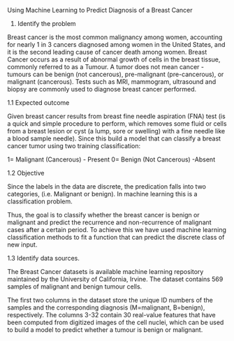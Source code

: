 Using Machine Learning to Predict Diagnosis of a Breast Cancer

1. Identify the problem

Breast cancer is the most common malignancy among women, accounting for nearly 1 in 3 cancers diagnosed among women in the United States, and it is the second leading cause of cancer death among women. Breast Cancer occurs as a result of abnormal growth of cells in the breast tissue, commonly referred to as a Tumour. A tumor does not mean cancer - tumours can be benign (not cancerous), pre-malignant (pre-cancerous), or malignant (cancerous). Tests such as MRI, mammogram, ultrasound and biopsy are commonly used to diagnose breast cancer performed.

1.1 Expected outcome

Given breast cancer results from breast fine needle aspiration (FNA) test (is a quick and simple procedure to perform, which removes some fluid or cells from a breast lesion or cyst (a lump, sore or swelling) with a fine needle like a blood sample needle). Since this build a model that can classify a breast cancer tumor using two training classification:

1= Malignant (Cancerous) - Present
0= Benign (Not Cancerous) -Absent

1.2 Objective

Since the labels in the data are discrete, the predication falls into two categories, (i.e. Malignant or benign). In machine learning this is a classification problem.

Thus, the goal is to classify whether the breast cancer is benign or malignant and predict the recurrence and non-recurrence of malignant cases after a certain period. To achieve this we have used machine learning classification methods to fit a function that can predict the discrete class of new input.

1.3 Identify data sources.

The Breast Cancer datasets is available machine learning repository maintained by the University of California, Irvine. The dataset contains 569 samples of malignant and benign tumour cells.

The first two columns in the dataset store the unique ID numbers of the samples and the corresponding diagnosis (M=malignant, B=benign), respectively.
The columns 3-32 contain 30 real-value features that have been computed from digitized images of the cell nuclei, which can be used to build a model to predict whether a tumour is benign or malignant.

